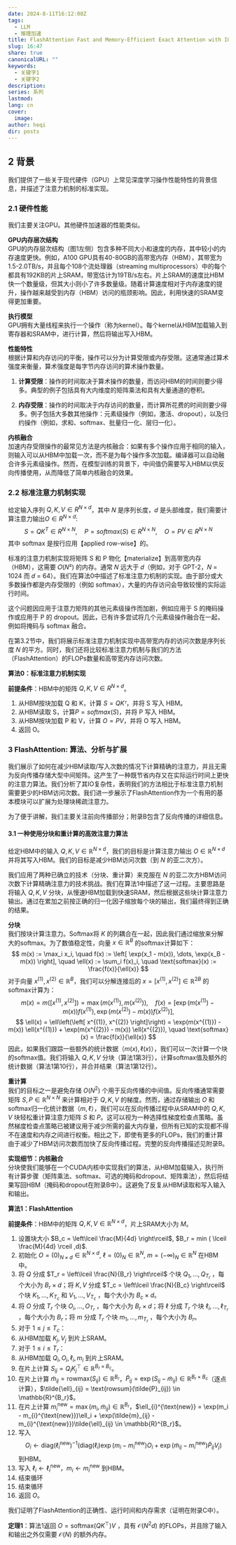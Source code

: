 ```yaml
---
date: 2024-8-11T16:12:08Z
tags:
  - LLM
  - 推理加速
title: FlashAttention Fast and Memory-Efficient Exact Attention with IO-Awareness
slug: 16:47
share: true
canonicalURL: ""
keywords:
  - 关键字1
  - 关键字2
description: 
series: 系列
lastmod: 
lang: cn
cover:
  image: 
author: heqi
dir: posts
---
```



## 2 背景  
我们提供了一些关于现代硬件（GPU）上常见深度学习操作性能特性的背景信息，并描述了注意力机制的标准实现。

### 2.1 硬件性能  
我们主要关注GPU。其他硬件加速器的性能类似。

**GPU内存层次结构**  
GPU的内存层次结构（图1左侧）包含多种不同大小和速度的内存，其中较小的内存速度更快。例如，A100 GPU具有40-80GB的高带宽内存（HBM），其带宽为1.5-2.0TB/s，并且每个108个流处理器（streaming multiprocessors）中的每个都具有192KB的片上SRAM，带宽估计为19TB/s左右。片上SRAM的速度比HBM快一个数量级，但其大小则小了许多数量级。随着计算速度相对于内存速度的提升，操作越来越受到内存（HBM）访问的瓶颈影响。因此，利用快速的SRAM变得更加重要。

**执行模型**  
GPU拥有大量线程来执行一个操作（称为kernel）。每个kernel从HBM加载输入到寄存器和SRAM中，进行计算，然后将输出写入HBM。

**性能特性**  
根据计算和内存访问的平衡，操作可以分为计算受限或内存受限。这通常通过算术强度来衡量，算术强度是每字节内存访问的算术操作数量。

1. **计算受限**：操作的时间取决于算术操作的数量，而访问HBM的时间则要少得多。典型的例子包括具有大内维度的矩阵乘法和具有大量通道的卷积。
  
2. **内存受限**：操作的时间取决于内存访问的数量，而计算所花费的时间则要少得多。例子包括大多数其他操作：元素级操作（例如，激活、dropout），以及归约操作（例如，求和、softmax、批量归一化、层归一化）。

**内核融合**  
加速内存受限操作的最常见方法是内核融合：如果有多个操作应用于相同的输入，则输入可以从HBM中加载一次，而不是为每个操作多次加载。编译器可以自动融合许多元素级操作。然而，在模型训练的背景下，中间值仍需要写入HBM以供反向传播使用，从而降低了简单内核融合的效果。

### 2.2 标准注意力机制实现

给定输入序列 $Q, K, V ∈ R^{N\times d}$，其中 𝑁 是序列长度，𝑑 是头部维度，我们需要计算注意力输出$O ∈ R^{N\times d}$:
$$
S =QK^T\in R^{N\times N},\quad P=softmax(S)\in R^{N\times N},\quad O=PV\in R^{N\times N}
$$
其中 softmax 是按行应用【applied row-wise】的。

标准的注意力机制实现将矩阵 S 和 P 物化【materialize】到高带宽内存（HBM），这需要 𝑂(𝑁²) 的内存。通常 𝑁 远大于 𝑑（例如，对于 GPT-2，𝑁 = 1024 而 𝑑 = 64）。我们在算法0中描述了标准注意力机制的实现。由于部分或大多数操作都是内存受限的（例如 softmax），大量的内存访问会导致较慢的实际运行时间。

这个问题因应用于注意力矩阵的其他元素级操作而加剧，例如应用于 S 的掩码操作或应用于 P 的 dropout。因此，已有许多尝试将几个元素级操作融合在一起，例如将掩码与 softmax 融合。

在第3.2节中，我们将展示标准注意力机制实现中高带宽内存的访问次数是序列长度 𝑁 的平方。同时，我们还将比较标准注意力机制与我们的方法（FlashAttention）的FLOPs数量和高带宽内存访问次数。

**算法0：标准注意力机制实现**

**前提条件**：HBM中的矩阵  $Q, K, V ∈ R^{N\times d}$。

1. 从HBM按块加载 Q 和 K，计算 $S = QKᵀ$，并将 S 写入 HBM。
2. 从HBM读取 S，计算$P = softmax(S)$，并将 P 写入 HBM。
3. 从HBM按块加载 P 和 V，计算 $O = PV$，并将 O 写入 HBM。
4. 返回 O。


### 3 FlashAttention: 算法、分析与扩展

我们展示了如何在减少HBM读取/写入次数的情况下计算精确的注意力，并且无需为反向传播存储大型中间矩阵。这产生了一种既节省内存又在实际运行时间上更快的注意力算法。我们分析了其IO复杂性，表明我们的方法相比于标准注意力机制需要更少的HBM访问次数。我们进一步展示了FlashAttention作为一个有用的基本模块可以扩展为处理块稀疏注意力。

为了便于讲解，我们主要关注前向传播部分；附录B包含了反向传播的详细信息。

#### 3.1 一种使用分块和重计算的高效注意力算法

给定HBM中的输入 $Q, K, V \in \mathbb{R}^{N \times d}$，我们的目标是计算注意力输出 $O \in \mathbb{R}^{N \times d}$ 并将其写入HBM。我们的目标是减少HBM访问次数（到 $N$ 的亚二次方）。

我们应用了两种已确立的技术（分块、重计算）来克服在 $N$ 的亚二次方HBM访问次数下计算精确注意力的技术挑战。我们在算法1中描述了这一过程。主要思路是将输入 $Q, K, V$ 分块，从慢速HBM加载到快速SRAM，然后根据这些块计算注意力输出。通过在累加之前按正确的归一化因子缩放每个块的输出，我们最终得到正确的结果。

**分块**  
我们按块计算注意力。Softmax将 $K$ 的列耦合在一起，因此我们通过缩放来分解大的softmax。为了数值稳定性，向量 $x \in \mathbb{R}^B$ 的softmax计算如下：
$$
m(x) := \max_i x_i, \quad f(x) := \left[ \exp(x_1 - m(x)), \dots, \exp(x_B - m(x)) \right], \quad \ell(x) := \sum_i f(x)_i, \quad \text{softmax}(x) := \frac{f(x)}{\ell(x)}
$$
对于向量 $x^{(1)}, x^{(2)} \in \mathbb{R}^B$，我们可以分解连接后的 $x = \left[ x^{(1)}, x^{(2)} \right] \in \mathbb{R}^{2B}$ 的softmax计算为：
$$
m(x) = m\left(\left[ x^{(1)}, x^{(2)} \right]\right) = \max\left(m(x^{(1)}), m(x^{(2)})\right), \quad f(x) = \left[ \exp(m(x^{(1)}) - m(x)) f(x^{(1)}), \exp(m(x^{(2)}) - m(x)) f(x^{(2)}) \right],
$$
$$
\ell(x) = \ell\left(\left[ x^{(1)}, x^{(2)} \right]\right) = \exp(m(x^{(1)}) - m(x)) \ell(x^{(1)}) + \exp(m(x^{(2)}) - m(x)) \ell(x^{(2)}), \quad \text{softmax}(x) = \frac{f(x)}{\ell(x)}
$$
因此，如果我们跟踪一些额外的统计数据（$m(x), \ell(x)$），我们可以一次计算一个块的softmax值。我们将输入 $Q, K, V$ 分块（算法1第3行），计算softmax值及额外的统计数据（算法1第10行），并合并结果（算法1第12行）。

**重计算**  
我们的目标之一是避免存储 $O(N^2)$ 个用于反向传播的中间值。反向传播通常需要矩阵 $S, P \in \mathbb{R}^{N \times N}$ 来计算相对于 $Q, K, V$ 的梯度。然而，通过存储输出 $O$ 和softmax归一化统计数据（$m, \ell$），我们可以在反向传播过程中从SRAM中的 $Q, K, V$ 块轻松重计算注意力矩阵 $S$ 和 $P$。这可以视为一种选择性梯度检查点策略。虽然梯度检查点策略已被建议用于减少所需的最大内存量，但所有已知的实现都不得不在速度和内存之间进行权衡。相比之下，即使有更多的FLOPs，我们的重计算由于减少了HBM访问次数而加快了反向传播过程。完整的反向传播描述见附录B。

**实现细节：内核融合**  
分块使我们能够在一个CUDA内核中实现我们的算法，从HBM加载输入，执行所有计算步骤（矩阵乘法、softmax、可选的掩码和dropout、矩阵乘法），然后将结果写回HBM（掩码和dropout在附录B中）。这避免了反复从HBM读取和写入输入和输出。

**算法1：FlashAttention**

**前提条件**：HBM中的矩阵 $Q, K, V \in \mathbb{R}^{N \times d}$，片上SRAM大小为 $M$。

1. 设置块大小 $B_c = \left\lceil \frac{M}{4d} \right\rceil$,  $B_r = min ( \lceil \frac{M}{4d} \rceil ,d)$.
2. 初始化 $O = (0)_{N \times d} \in \mathbb{R}^{N \times d}$, $\ell = (0)_N \in \mathbb{R}^N$, $m = (-\infty)_N \in \mathbb{R}^N$ 在HBM中。
3. 将 $Q$ 分成 $T_r = \left\lceil \frac{N}{B_r} \right\rceil$ 个块 $Q_1, \dots, Q_{T_r}$ ，每个大小为 $B_r \times d$；将 $K, V$ 分成 $T_c = \left\lceil \frac{N}{B_c} \right\rceil$ 个块 $K_1, \dots, K_{T_c}$ 和 $V_1, \dots, V_{T_c}$ ，每个大小为 $B_c \times d$。
4. 将 $O$ 分成 $T_r$ 个块 $O_i, \dots, O_{T_r}$ ，每个大小为 $B_r \times d$；将 $\ell$ 分成 $T_r$ 个块 $\ell_i, \dots, \ell_{T_r}$ ，每个大小为 $B_r$；将 $m$ 分成 $T_r$ 个块 $m_1, \dots, m_{T_r}$ ，每个大小为 $B_r$。
5. 对于 $1 \leq j \leq T_c$：
6. 从HBM加载 $K_j, V_j$ 到片上SRAM。
7. 对于 $1 \leq i \leq T_r$：
8. 从HBM加载 $Q_i, O_i, \ell_i, m_i$ 到片上SRAM。
9. 在片上计算 $S_{ij} = Q_i K_j^\top \in \mathbb{R}^{B_r \times B_c}$。
10. 在片上计算 $\tilde{m}_{ij} = \text{rowmax}(S_{ij}) \in \mathbb{R}^{B_r}$，$\tilde{P}_{ij} = \exp(S_{ij} - \tilde{m}_{ij}) \in \mathbb{R}^{B_r \times B_c}$（逐点计算），$\tilde{\ell}_{ij} = \text{rowsum}(\tilde{P}_{ij}) \in \mathbb{R}^{B_r}$。
11. 在片上计算 $m_{i}^{\text{new}} = \max(m_i, \tilde{m}_{ij}) \in \mathbb{R}^{B_r}$，$\ell_{i}^{\text{new}} = \exp(m_i - m_{i}^{\text{new}})\ell_i + \exp(\tilde{m}_{ij} - m_{i}^{\text{new}})\tilde{\ell}_{ij} \in \mathbb{R}^{B_r}$。
12. 写入$$O_i \leftarrow \text{diag}(\ell_{i}^{\text{new}})^{-1}\left(\text{diag}(\ell_i)\exp(m_i-m
_{i}^{\text{new}})O_i + \exp(\tilde{m}_{ij} - m_{i}^{\text{new}})\tilde{P}_{ij}V_j\right)$$ 到HBM。
13. 写入 $\ell_i \leftarrow \ell_{i}^{\text{new}}$，$m_i \leftarrow m_{i}^{\text{new}}$ 到HBM。
14. 结束循环
15. 结束循环
16. 返回 $O$。

我们证明了FlashAttention的正确性、运行时间和内存需求（证明在附录C中）。

**定理1**：算法1返回 $O = \text{softmax}(QK^\top)V$ ，具有 $\mathcal{O}(N^2d)$ 的FLOPs，并且除了输入和输出之外仅需要 $\mathcal{O}(N)$ 的额外内存。